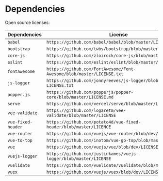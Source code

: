 # Dependencies

Open source licenses:

| Dependencies       | License                                                                |
| ------------------ | ---------------------------------------------------------------------- |
| `babel`            | `https://github.com/babel/babel/blob/master/LICENSE`                   |
| `bootstrap`        | `https://github.com/twbs/bootstrap/blob/master/LICENSE`                |
| `core-js`          | `https://github.com/zloirock/core-js/blob/master/LICENSE`              |
| `eslint`           | `https://github.com/eslint/eslint/blob/master/LICENSE`                 |
| `fontawesome`      | `https://github.com/FortAwesome/Font-Awesome/blob/master/LICENSE.txt`  |               |
| `js-logger`        | `https://github.com/jonnyreeves/js-logger/blob/master/MIT-LICENSE.txt` |
| `popper.js`        | `https://github.com/popperjs/popper-core/blob/master/LICENSE.md`       |
| `serve`            | `https://github.com/vercel/serve/blob/master/LICENSE`                  |
| `vee-validate`     | `https://github.com/logaretm/vee-validate/blob/master/LICENSE`         |
| `vue-fixed-header` | `https://github.com/potato4d/vue-fixed-header/blob/master/LICENCE`     |
| `vue-router`       | `https://github.com/vuejs/vue-router/blob/dev/LICENSE`                 |
| `vue-to-top`       | `https://github.com/inotom/vue-go-top/blob/master/LICENSE`             |
| `vue`              | `https://github.com/vuejs/vue/blob/dev/LICENSE`                        |
| `vuejs-logger`     | `https://github.com/justinkames/vuejs-logger/blob/master/LICENSE`      |
| `vuelidate`        | `https://github.com/vuelidate/vuelidate/blob/master/LICENSE`           |
| `vuex`             | `https://github.com/vuejs/vuex/blob/dev/LICENSE`                       |
